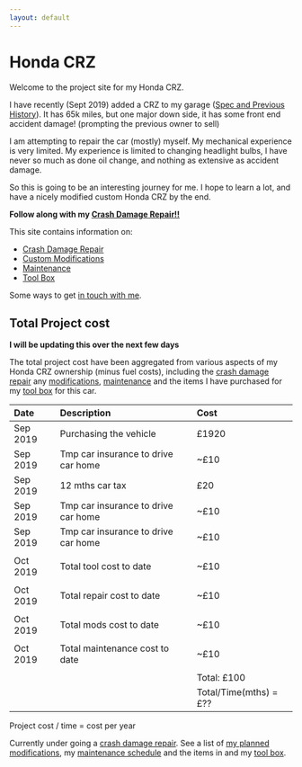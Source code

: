 ```yaml
---
layout: default
---
```



# Honda CRZ

Welcome to the project site for my Honda CRZ.

I have recently (Sept 2019) added a CRZ to my garage ([Spec and Previous History](./History)).
It has 65k miles, but one major down side, it has some front end accident damage!
(prompting the previous owner to sell)

I am attempting to repair the car (mostly) myself.
My mechanical experience is very limited.
My experience is limited to changing headlight bulbs, I have never so much as done oil change, 
and nothing as extensive as accident damage. 

So this is going to be an interesting journey for me. I hope to learn a lot, 
and have a nicely modified custom Honda CRZ by the end.

**Follow along with my [Crash Damage Repair!!](./CrashDamageRepair)**


This site contains information on:

* [Crash Damage Repair](./CrashDamageRepair)
* [Custom Modifications](./CustomModifications)
* [Maintenance](./Maintenance) 
* [Tool Box](./ToolBox)

Some ways to get [in touch with me](./Contact).


## Total Project cost

**I will be updating this over the next few days**

The total project cost have been aggregated from various aspects of my Honda CRZ ownership (minus fuel costs),
including the [crash damage repair](./CrashDamageRepair) any [modifications](./CustomModifications), [maintenance](./Maintenance) 
and the items I have purchased for my [tool box](./ToolBox) for this car.

| Date | Description | Cost | 
|:-----|:------------|:-----|
| Sep 2019 | Purchasing the vehicle | £1920 | 
| Sep 2019 | Tmp car insurance to drive car home | ~£10 | 
| Sep 2019 | 12 mths car tax | £20 | 
| Sep 2019 | Tmp car insurance to drive car home | ~£10 | 
| Sep 2019 | Tmp car insurance to drive car home | ~£10 | 
|  |  |  |  |  | 
| Oct 2019 | Total tool cost to date | ~£10 | 
|  |  |  |  |  | 
| Oct 2019 | Total repair cost to date | ~£10 | 
|  |  |  |  |  | 
| Oct 2019 | Total mods cost to date | ~£10 | 
|  |  |  |  |  | 
| Oct 2019 | Total maintenance cost to date | ~£10 | 
|  |  |  |  |  | 
|  |  | Total: £100 | 
|  |  | Total/Time(mths) = £?? | 

Project cost / time = cost per year


Currently under going a [crash damage repair](./CrashDamageRepair).
See a list of [my planned modifications](./CustomModifications),
my [maintenance schedule](./Maintenance) 
and the items in 
and my [tool box](./ToolBox).








